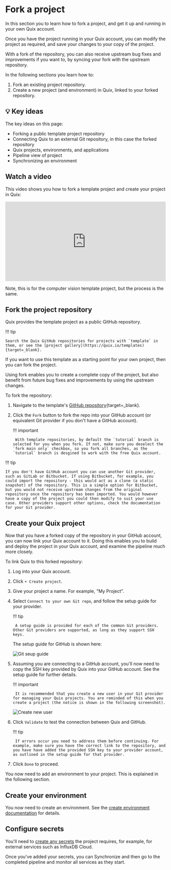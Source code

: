 # Fork a project

In this section you to learn how to fork a project, and get it up and running in your own Quix account. 

Once you have the project running in your Quix account, you can modify the project as required, and save your changes to your copy of the project. 

With a fork of the repository, you can also receive upstream bug fixes and improvements if you want to, by syncing your fork with the upstream repository. 

In the following sections you learn how to:

1. Fork an existing project repository.
2. Create a new project (and environment) in Quix, linked to your forked repository.

## 💡 Key ideas

The key ideas on this page:

* Forking a public template project repository
* Connecting Quix to an external Git repository, in this case the forked repository
* Quix projects, environments, and applications
* Pipeline view of project
* Synchronizing an environment

## Watch a video

This video shows you how to fork a template project and create your project in Quix:

<div style="position: relative; padding-bottom: 49.61664841182914%; height: 0;"><iframe src="https://www.loom.com/embed/f1a462a7db8a44429261df1c03b26c48?sid=1e9fbaef-0961-4ccb-a597-d823e3a08b64" frameborder="0" webkitallowfullscreen mozallowfullscreen allowfullscreen style="position: absolute; top: 0; left: 0; width: 100%; height: 100%;"></iframe></div>

Note, this is for the computer vision template project, but the process is the same.

## Fork the project repository

Quix provides the template project as a public GitHub repository. 

!!! tip

    Search the Quix GitHub repositories for projects with `template` in them, or see the [project gallery](https://quix.io/templates){target=_blank}. 

If you want to use this template as a starting point for your own project, then you can fork the project. 

Using fork enables you to create a complete copy of the project, but also benefit from future bug fixes and improvements by using the upstream changes.

To fork the repository:

1. Navigate to the template's [GitHub repository](https://github.com/quixio?q=template&type=all&language=&sort=){target=_blank}.

2. Click the `Fork` button to fork the repo into your GitHub account (or equivalent Git provider if you don't have a GitHub account). 

    !!! important
    
        With template repositories, by default the `tutorial` branch is selected for you when you fork. If not, make sure you deselect the `fork main only` checkbox, so you fork all branches, as the `tutorial` branch is desgined to work with the free Quix account.

!!! tip 

    If you don't have GitHub account you can use another Git provider, such as GitLab or Bitbucket. If using Bitbucket, for example, you could import the repository - this would act as a clone (a static snapshot) of the repository. This is a simple option for Bitbucket, but you would not receive upstream changes from the original repository once the repository has been imported. You would however have a copy of the project you could then modify to suit your use case. Other providers support other options, check the documentation for your Git provider.

## Create your Quix project

Now that you have a forked copy of the repository in your GitHub account, you can now link your Quix account to it. Doing this enables you to build and deploy the project in your Quix account, and examine the pipeline much more closely.

To link Quix to this forked repository:

1. Log into your Quix account.

2. Click `+ Create project`.

3. Give your project a name. For example, "My Project".

4. Select `Connect to your own Git repo`, and follow the setup guide for your provider.

    !!! tip

        A setup guide is provided for each of the common Git providers. Other Git providers are supported, as long as they support SSH keys.

    The setup guide for GitHub is shown here:
            
    ![Git seup guide](../../images/git-setup-guide.png)

5. Assuming you are connecting to a GitHub account, you'll now need to copy the SSH key provided by Quix into your GitHub account. See the setup guide for further details.

    !!! important

        It is recommended that you create a new user in your Git provider for managing your Quix projects. You are reminded of this when you create a project (the notice is shown in the following screenshot).

    ![Create new user](../../images/create-new-github-user.png)

6. Click `Validate` to test the connection between Quix and GitHub. 

    !!! tip
    
        If errors occur you need to address them before continuing. For example, make sure you have the correct link to the repository, and you have have added the provided SSH key to your provider account, as outlined in the setup guide for that provider.

7. Click `Done` to proceed.

You now need to add an environment to your project. This is explained in the following section.

## Create your environment

You now need to create an environment. See the [create environment documentation](create-environment.md) for details.

## Configure secrets

You'll need to [create any secrets](../deploy/secrets-management.md) the project requires, for example, for external services such as InfluxDB Cloud.

Once you've added your secrets, you can Synchronize and then go to the completed pipeline and monitor all services as they start.

